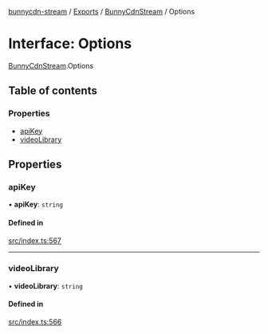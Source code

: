 [bunnycdn-stream](../README.md) / [Exports](../modules.md) / [BunnyCdnStream](../modules/BunnyCdnStream.md) / Options

# Interface: Options

[BunnyCdnStream](../modules/BunnyCdnStream.md).Options

## Table of contents

### Properties

- [apiKey](BunnyCdnStream.Options.md#apikey)
- [videoLibrary](BunnyCdnStream.Options.md#videolibrary)

## Properties

### apiKey

• **apiKey**: `string`

#### Defined in

[src/index.ts:567](https://github.com/dan-online/bunnycdn-stream/blob/316ffbe/src/index.ts#L567)

___

### videoLibrary

• **videoLibrary**: `string`

#### Defined in

[src/index.ts:566](https://github.com/dan-online/bunnycdn-stream/blob/316ffbe/src/index.ts#L566)
